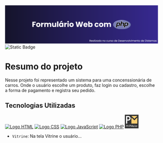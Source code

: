 <img src='formulario-loja/img/download-php.png' alt="Título README"></img>
![Static Badge](https://img.shields.io/badge/STATUS-FINALIZADO-%23291f6c)

<h1>Resumo do projeto</h1>

<p>Nesse projeto foi representado um sistema para uma concenssionária de carros. Onde o usuário escolhe um produto, faz login ou cadastro, escolhe a forma de pagamento e registra seu pedido.</p>

<h2>Tecnologias Utilizadas</h2>

<div width='500px' height='70px'>
    <a href="https://pt.wikipedia.org/wiki/HTML5" target="_blank"><img width='45px' src="https://cdn.jsdelivr.net/gh/devicons/devicon/icons/html5/html5-original.svg" alt="Logo HTML"></img></a>  
    <a href="https://pt.wikipedia.org/wiki/Cascading_Style_Sheets" target="_blank"><img width='45px' src="https://cdn.jsdelivr.net/gh/devicons/devicon/icons/css3/css3-original.svg" alt="Logo CSS"></img></a>  
    <a href="https://pt.wikipedia.org/wiki/JavaScript" target="_blank"><img width='45px' src="https://cdn.jsdelivr.net/gh/devicons/devicon/icons/javascript/javascript-original.svg" alt="Logo JavaScript"></img></a> 
    <a href="https://www.php.net/" target="_blank"><img width='45px' src="https://cdn.jsdelivr.net/gh/devicons/devicon/icons/php/php-original.svg" alt="Logo PHP"></img></a> 
    <a href="https://github.com/PHPMailer/PHPMailer" target="_blank"><img width='45px' src="formulario-loja/img/phpmailer.png" alt="Logo PHPMailer"></img></a>
</div>

- `Vitrine`: Na tela Vitrine o usuário...




